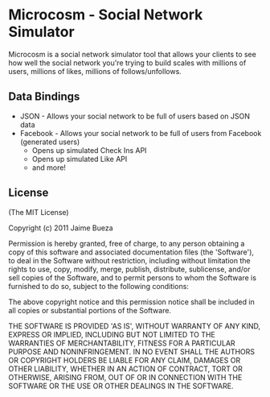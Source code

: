 # Microcosm - Social Network Simulator

Microcosm is a social network simulator tool that allows your clients to see how well the social network you're trying to build scales with millions of users, millions of likes, millions of follows/unfollows.

## Data Bindings

* JSON - Allows your social network to be full of users based on JSON data
* Facebook - Allows your social network to be full of users from Facebook (generated users)
  * Opens up simulated Check Ins API
  * Opens up simulated Like API
  * and more!
  

## License 

(The MIT License)

Copyright (c) 2011 Jaime Bueza

Permission is hereby granted, free of charge, to any person obtaining
a copy of this software and associated documentation files (the
'Software'), to deal in the Software without restriction, including
without limitation the rights to use, copy, modify, merge, publish,
distribute, sublicense, and/or sell copies of the Software, and to
permit persons to whom the Software is furnished to do so, subject to
the following conditions:

The above copyright notice and this permission notice shall be
included in all copies or substantial portions of the Software.

THE SOFTWARE IS PROVIDED 'AS IS', WITHOUT WARRANTY OF ANY KIND,
EXPRESS OR IMPLIED, INCLUDING BUT NOT LIMITED TO THE WARRANTIES OF
MERCHANTABILITY, FITNESS FOR A PARTICULAR PURPOSE AND NONINFRINGEMENT.
IN NO EVENT SHALL THE AUTHORS OR COPYRIGHT HOLDERS BE LIABLE FOR ANY
CLAIM, DAMAGES OR OTHER LIABILITY, WHETHER IN AN ACTION OF CONTRACT,
TORT OR OTHERWISE, ARISING FROM, OUT OF OR IN CONNECTION WITH THE
SOFTWARE OR THE USE OR OTHER DEALINGS IN THE SOFTWARE.